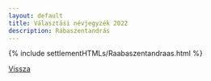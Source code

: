 ```yaml
---
layout: default
title: Választási névjegyzék 2022
description: Rábaszentandrás
---
```


{% include settlementHTMLs/Raabaszentandraas.html %}

[Vissza](./)